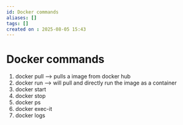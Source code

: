 ```yaml
---
id: Docker commands
aliases: []
tags: []
created on : 2025-08-05 15:43
---
```


# Docker commands 

1. docker pull --> pulls a image from docker hub 
2. docker run --> will pull and directly run the image as a container 
3. docker start
4. docker stop
5. docker ps
6. docker exec-it
5. docker logs
